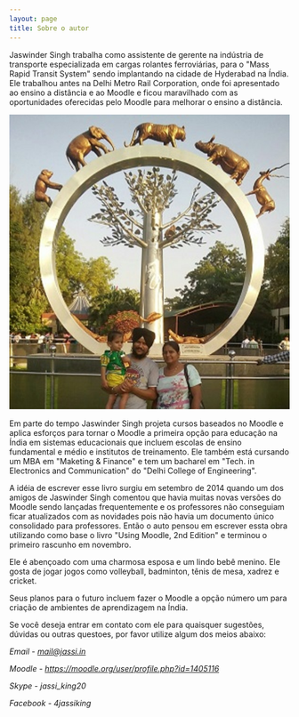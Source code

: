```yaml
---
layout: page
title: Sobre o autor
---
```


Jaswinder Singh trabalha como assistente de gerente na indústria de transporte especializada em cargas rolantes ferroviárias, para o "Mass Rapid Transit System" sendo implantando na cidade de Hyderabad na Índia. Ele trabalhou antes na Delhi Metro Rail Corporation, onde foi apresentado ao ensino a distância e ao Moodle e ficou maravilhado com as oportunidades oferecidas pelo Moodle para melhorar o ensino a distância.

![](images/author.jpg)

Em parte do tempo Jaswinder Singh projeta cursos baseados no Moodle e aplica esforços para tornar o Moodle a primeira opção para educação na Índia em sistemas educacionais que incluem escolas de ensino fundamental e médio e institutos de treinamento.  Ele também está cursando um MBA em "Maketing & Finance" e tem um bacharel em "Tech. in Electronics and Communication" do "Delhi College of Engineering".

A idéia de escrever esse livro surgiu em setembro de 2014 quando um dos amigos de Jaswinder Singh
comentou que havia muitas novas versões do Moodle sendo lançadas frequentemente e os professores
não conseguiam ficar atualizados com as novidades pois não havia um documento único consolidado para professores.
Então o auto pensou em escrever essta obra utilizando como base o livro "Using Moodle, 2nd Edition" e terminou
o primeiro rascunho em novembro.

Ele é abençoado com uma charmosa esposa e um lindo bebê menino. Ele gosta de jogar jogos como volleyball, badminton, tênis de mesa, xadrez e cricket.

Seus planos para o futuro incluem fazer o Moodle a opção número um para criação de ambientes de aprendizagem na Índia.

Se você deseja entrar em contato com ele para quaisquer sugestões,
dúvidas ou outras questoes, por favor utilize algum dos meios abaixo:

*Email - mail@jassi.in*

*Moodle - https://moodle.org/user/profile.php?id=1405116*

*Skype - jassi_king20*

*Facebook - 4jassiking*
